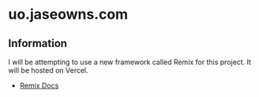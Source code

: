 # uo.jaseowns.com

## Information
I will be attempting to use a new framework called Remix for this project.  It will be hosted on Vercel.

- [Remix Docs](https://remix.run/docs)
